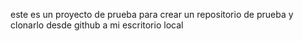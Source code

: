 este es un proyecto de prueba para crear un repositorio de prueba y clonarlo desde github a mi escritorio local

